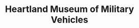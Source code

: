 ---
layout: repo
title: "Heartland Museum of Military Vehicles"
id: 11644
permalink: repos/11644/
---